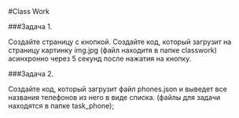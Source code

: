 #Class Work 

###Задача 1. 

Создайте страницу с кнопкой.
Создайте код, который загрузит на страницу картинку img.jpg
(файл находитя в папке classwork)
 асинхронно через 5 секунд после нажатия на кнопку.

###Задача 2. 

Создайте код, который загрузит файл phones.json и выведет
все названия телефонов из него в виде списка.
(файлы для задачи находятся в папке task_phone); 


